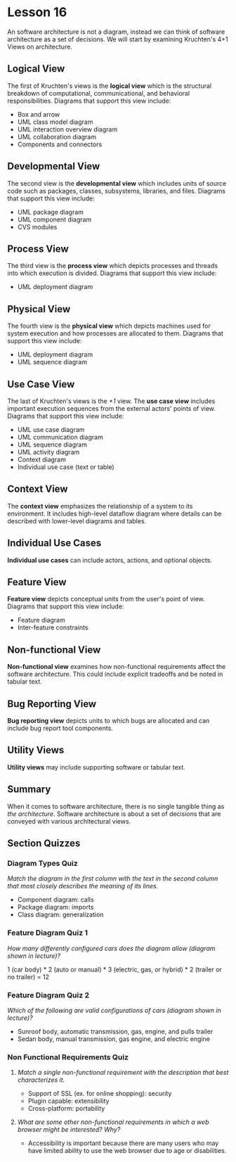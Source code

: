 # Lesson 16

An software architecture is not a diagram, instead we can think of software architecture as a set of decisions. We will start by examining Kruchten's 4+1 Views on architecture.

## Logical View

The first of Kruchten's views is the **logical view** which is the structural breakdown of computational, communicational, and behavioral responsibilities. Diagrams that support this view include:

- Box and arrow
- UML class model diagram
- UML interaction overview diagram
- UML collaboration diagram
- Components and connectors

## Developmental View

The second view is the **developmental view** which includes units of source code such as packages, classes, subsystems, libraries, and files. Diagrams that support this view include:

- UML package diagram
- UML component diagram
- CVS modules

## Process View

The third view is the **process view** which depicts processes and threads into which execution is divided. Diagrams that support this view include:

- UML deployment diagram

## Physical View

The fourth view is the **physical view** which depicts machines used for system execution and how processes are allocated to them. Diagrams that support this view include:

- UML deployment diagram
- UML sequence diagram

## Use Case View

The last of Kruchten's views is the _+1_ view. The **use case view** includes important execution sequences from the external actors' points of view. Diagrams that support this view include:

- UML use case diagram
- UML communication diagram
- UML sequence diagram
- UML activity diagram
- Context diagram
- Individual use case (text or table)

## Context View

The **context view** emphasizes the relationship of a system to its environment. It includes high-level dataflow diagram where details can be described with lower-level diagrams and tables.

## Individual Use Cases

**Individual use cases** can include actors, actions, and optional objects.

## Feature View

**Feature view** depicts conceptual units from the user's point of view. Diagrams that support this view include:

- Feature diagram
- Inter-feature constraints

## Non-functional View

**Non-functional view** examines how non-functional requirements affect the software architecture. This could include explicit tradeoffs and be noted in tabular text.

## Bug Reporting View

**Bug reporting view** depicts units to which bugs are allocated and can include bug report tool components.

## Utility Views

**Utility views** may include supporting software or tabular text.

## Summary

When it comes to software architecture, there is no single tangible thing as _the architecture_. Software architecture is about a set of decisions that are conveyed with various architectural views.

## Section Quizzes

### Diagram Types Quiz

_Match the diagram in the first column with the text in the second column that most closely describes the meaning of its lines._

- Component diagram: calls
- Package diagram: imports
- Class diagram: generalization

### Feature Diagram Quiz 1

_How many differently configured cars does the diagram allow (diagram shown in lecture)?_

1 (car body) \* 2 (auto or manual) \* 3 (electric, gas, or hybrid) \* 2 (trailer or no trailer) = 12

### Feature Diagram Quiz 2

_Which of the following are valid configurations of cars (diagram shown in lecture)?_

- Sunroof body, automatic transmission, gas, engine, and pulls trailer
- Sedan body, manual transmission, gas engine, and electric engine

### Non Functional Requirements Quiz

1. _Match a single non-functional requirement with the description that best characterizes it._

   - Support of SSL (ex. for online shopping): security
   - Plugin capable: extensibility
   - Cross-platform: portability

2. _What are some other non-functional requirements in which a web browser might be interested? Why?_

   - Accessibility is important because there are many users who may have limited ability to use the web browser due to age or disabilities.
